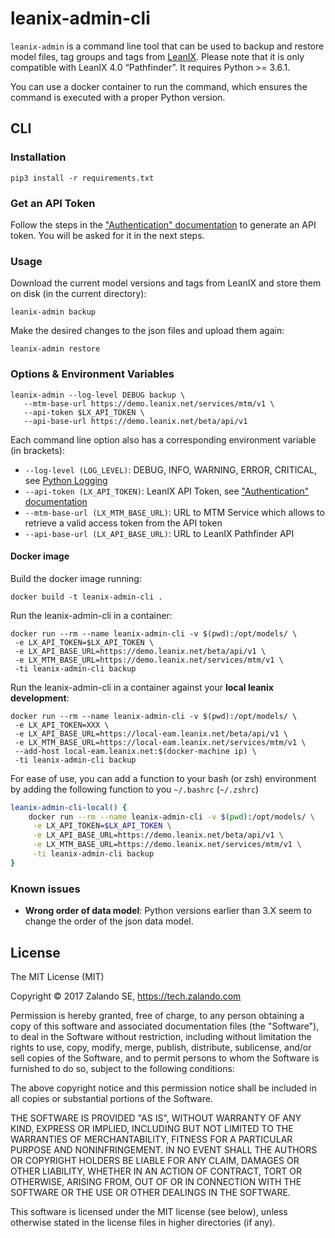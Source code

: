 # leanix-admin-cli

`leanix-admin` is a command line tool that can be used to backup and restore
  model files, tag groups and tags from [LeanIX](https://www.leanix.net).
Please note that it is only compatible with LeanIX 4.0 “Pathfinder”. It requires Python >= 3.6.1.

You can use a docker container to run the command, which ensures the command is executed with a proper Python version.

## CLI

### Installation

    pip3 install -r requirements.txt

### Get an API Token

Follow the steps in the
["Authentication" documentation](https://dev.leanix.net/v4.0/docs/authentication#section-generate-api-tokens)
to generate an API token. You will be asked for it in the next steps.
    
### Usage

Download the current model versions and tags from LeanIX and store them on disk (in the current directory):  

    leanix-admin backup
    
Make the desired changes to the json files and upload them again:

    leanix-admin restore

### Options & Environment Variables

	leanix-admin --log-level DEBUG backup \
	   --mtm-base-url https://demo.leanix.net/services/mtm/v1 \
	   --api-token $LX_API_TOKEN \
	   --api-base-url https://demo.leanix.net/beta/api/v1

Each command line option also has a corresponding environment variable (in brackets):

* `--log-level (LOG_LEVEL)`: DEBUG, INFO, WARNING, ERROR, CRITICAL, see [Python Logging](https://docs.python.org/2/howto/logging.html)
* `--api-token (LX_API_TOKEN)`: LeanIX API Token, see ["Authentication" documentation](https://dev.leanix.net/v4.0/docs/authentication#section-generate-api-tokens)
* `--mtm-base-url (LX_MTM_BASE_URL)`: URL to MTM Service which allows to retrieve a valid access token from the API token
* `--api-base-url (LX_API_BASE_URL)`: URL to LeanIX Pathfinder API

#### Docker image

Build the docker image running:

	docker build -t leanix-admin-cli .

Run the leanix-admin-cli in a container:

	docker run --rm --name leanix-admin-cli -v $(pwd):/opt/models/ \
	 -e LX_API_TOKEN=$LX_API_TOKEN \
	 -e LX_API_BASE_URL=https://demo.leanix.net/beta/api/v1 \
	 -e LX_MTM_BASE_URL=https://demo.leanix.net/services/mtm/v1 \
	 -ti leanix-admin-cli backup

Run the leanix-admin-cli in a container against your **local leanix development**:

	docker run --rm --name leanix-admin-cli -v $(pwd):/opt/models/ \
	 -e LX_API_TOKEN=XXX \
	 -e LX_API_BASE_URL=https://local-eam.leanix.net/beta/api/v1 \
	 -e LX_MTM_BASE_URL=https://local-eam.leanix.net/services/mtm/v1 \
	 --add-host local-eam.leanix.net:$(docker-machine ip) \
	 -ti leanix-admin-cli backup

For ease of use, you can add a function to your bash (or zsh) environment by adding the following function to you `~/.bashrc` (`~/.zshrc`)

```bash
leanix-admin-cli-local() {
	docker run --rm --name leanix-admin-cli -v $(pwd):/opt/models/ \
	 -e LX_API_TOKEN=$LX_API_TOKEN \
	 -e LX_API_BASE_URL=https://demo.leanix.net/beta/api/v1 \
	 -e LX_MTM_BASE_URL=https://demo.leanix.net/services/mtm/v1 \
	 -ti leanix-admin-cli backup
}
```

### Known issues

* **Wrong order of data model**: Python versions earlier than 3.X seem to change the order of the json data model.

## License

The MIT License (MIT)

Copyright © 2017 Zalando SE, https://tech.zalando.com

Permission is hereby granted, free of charge, to any person obtaining a copy
of this software and associated documentation files (the "Software"), to deal
in the Software without restriction, including without limitation the rights
to use, copy, modify, merge, publish, distribute, sublicense, and/or sell
copies of the Software, and to permit persons to whom the Software is
furnished to do so, subject to the following conditions:

The above copyright notice and this permission notice shall be included in all
copies or substantial portions of the Software.

THE SOFTWARE IS PROVIDED "AS IS", WITHOUT WARRANTY OF ANY KIND, EXPRESS OR
IMPLIED, INCLUDING BUT NOT LIMITED TO THE WARRANTIES OF MERCHANTABILITY,
FITNESS FOR A PARTICULAR PURPOSE AND NONINFRINGEMENT. IN NO EVENT SHALL THE
AUTHORS OR COPYRIGHT HOLDERS BE LIABLE FOR ANY CLAIM, DAMAGES OR OTHER
LIABILITY, WHETHER IN AN ACTION OF CONTRACT, TORT OR OTHERWISE, ARISING FROM,
OUT OF OR IN CONNECTION WITH THE SOFTWARE OR THE USE OR OTHER DEALINGS IN THE
SOFTWARE.

This software is licensed under the MIT license (see below),
unless otherwise stated in the license files in higher directories (if any).
